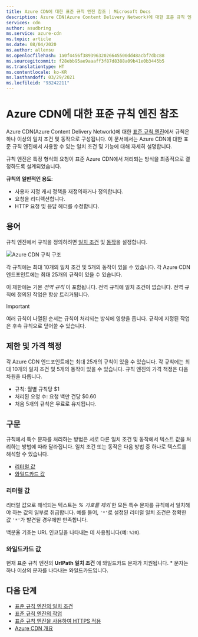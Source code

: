 ```yaml
---
title: Azure CDN에 대한 표준 규칙 엔진 참조 | Microsoft Docs
description: Azure CDN(Azure Content Delivery Network)에 대한 표준 규칙 엔진의 일치 조건 및 동작에 대한 참조 설명서입니다.
services: cdn
author: asudbring
ms.service: azure-cdn
ms.topic: article
ms.date: 08/04/2020
ms.author: allensu
ms.openlocfilehash: 1a0f4456f38939632026645500dd48acbf7dbc88
ms.sourcegitcommit: f28ebb95ae9aaaff3f87d8388a09b41e0b3445b5
ms.translationtype: HT
ms.contentlocale: ko-KR
ms.lasthandoff: 03/29/2021
ms.locfileid: "93242211"
---
```

# <a name="standard-rules-engine-reference-for-azure-cdn"></a>Azure CDN에 대한 표준 규칙 엔진 참조

Azure CDN(Azure Content Delivery Network)에 대한 [표준 규칙 엔진](cdn-standard-rules-engine.md)에서 규칙은 하나 이상의 일치 조건 및 동작으로 구성됩니다. 이 문서에서는 Azure CDN에 대한 표준 규칙 엔진에서 사용할 수 있는 일치 조건 및 기능에 대해 자세히 설명합니다.

규칙 엔진은 특정 형식의 요청이 표준 Azure CDN에서 처리되는 방식을 최종적으로 결정하도록 설계되었습니다.

**규칙의 일반적인 용도**:

- 사용자 지정 캐시 정책을 재정의하거나 정의합니다.
- 요청을 리디렉션합니다.
- HTTP 요청 및 응답 헤더를 수정합니다.

## <a name="terminology"></a>용어

규칙 엔진에서 규칙을 정의하려면 [일치 조건](cdn-standard-rules-engine-match-conditions.md) 및 [동작](cdn-standard-rules-engine-actions.md)을 설정합니다.

 ![Azure CDN 규칙 구조](./media/cdn-standard-rules-engine-reference/cdn-rules-structure.png)

각 규칙에는 최대 10개의 일치 조건 및 5개의 동작이 있을 수 있습니다. 각 Azure CDN 엔드포인트에는 최대 25개의 규칙이 있을 수 있습니다. 

이 제한에는 기본 *전역 규칙* 이 포함됩니다. 전역 규칙에 일치 조건이 없습니다. 전역 규칙에 정의된 작업은 항상 트리거됩니다.

   > [!IMPORTANT]
   > 여러 규칙이 나열된 순서는 규칙이 처리되는 방식에 영향을 줍니다. 규칙에 지정된 작업은 후속 규칙으로 덮어쓸 수 있습니다.

## <a name="limits-and-pricing"></a>제한 및 가격 책정 

각 Azure CDN 엔드포인트에는 최대 25개의 규칙이 있을 수 있습니다. 각 규칙에는 최대 10개의 일치 조건 및 5개의 동작이 있을 수 있습니다. 규칙 엔진의 가격 책정은 다음 차원을 따릅니다. 
- 규칙: 월별 규칙당 $1 
- 처리된 요청 수: 요청 백만 건당 $0.60
- 처음 5개의 규칙은 무료로 유지됩니다.

## <a name="syntax"></a>구문

규칙에서 특수 문자를 처리하는 방법은 서로 다른 일치 조건 및 동작에서 텍스트 값을 처리하는 방법에 따라 달라집니다. 일치 조건 또는 동작은 다음 방법 중 하나로 텍스트를 해석할 수 있습니다.

- [리터럴 값](#literal-values)
- [와일드카드 값](#wildcard-values)


### <a name="literal-values"></a>리터럴 값

리터럴 값으로 해석되는 텍스트는 *% 기호를 제외* 한 모든 특수 문자를 규칙에서 일치해야 하는 값의 일부로 취급합니다. 예를 들어, `'*'`로 설정된 리터럴 일치 조건은 정확한 값 `'*'`가 발견될 경우에만 만족합니다.

백분율 기호는 URL 인코딩을 나타내는 데 사용됩니다(예: `%20`).

### <a name="wildcard-values"></a>와일드카드 값

현재 표준 규칙 엔진의 **UrlPath 일치 조건** 에 와일드카드 문자가 지원됩니다. \* 문자는 하나 이상의 문자를 나타내는 와일드카드입니다. 

## <a name="next-steps"></a>다음 단계

- [표준 규칙 엔진의 일치 조건](cdn-standard-rules-engine-match-conditions.md)
- [표준 규칙 엔진의 작업](cdn-standard-rules-engine-actions.md)
- [표준 규칙 엔진을 사용하여 HTTPS 적용](cdn-standard-rules-engine.md)
- [Azure CDN 개요](cdn-overview.md)
